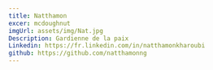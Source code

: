 ```yaml
---
title: Natthamon
excer: mcdoughnut
imgUrl: assets/img/Nat.jpg
Description: Gardienne de la paix
Linkedin: https://fr.linkedin.com/in/natthamonkharoubi
github: https://github.com/natthamonng
---
```


